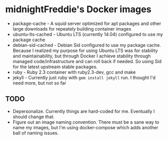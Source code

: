 # midnightFreddie's Docker images

- package-cache - A squid server optimized for apt packages and other large downloads for repeately building container images
- ubuntu-lts-cached - Ubuntu LTS (currently 14.04) configured to use my package cache
- debian-sid-cached - Debian Sid configured to use my package cache. Because I realized my purpose for using Ubuntu LTS was for stability and maintainability, but through Docker I achieve stability through managed code/infrastructure and can roll back if needed. So using Sid for the latest upstream stable packages.
- ruby - Ruby 2.3 container with ruby2.3-dev, gcc and make
- jekyll - Currently just ruby with `gem install jekyll` run. I thought I'd need more, but not so far

## TODO

- Depersonalize. Currently things are hard-coded for me. Eventually I should change that.
- Figure out an image naming convention. There must be a sane way to name my images, but I'm using docker-compose which adds another ball of naming issues.
